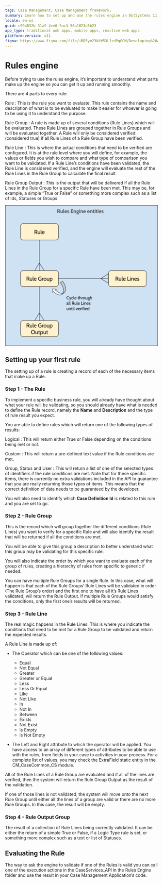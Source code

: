 ```yaml
---
tags: Case Management; Case Management framework;
summary: Learn how to set up and use the rules engine in OutSystems 11 (O11) to evaluate business rules effectively.
locale: en-us
guid: c994832b-31a9-4ee0-9ac3-96a1023d5b23
app_type: traditional web apps, mobile apps, reactive web apps
platform-version: o11
figma: https://www.figma.com/file/iBD5yo23NiW53L1zdPqGGM/Developing%20an%20Application?node-id=4376:1898
---
```


# Rules engine

Before trying to use the rules engine, it’s important to understand what parts make up the engine so you can get it up and running smoothly.

There are 4 parts to every rule:

Rule
:   This is the rule you want to evaluate. This rule contains the name and description of what is to be evaluated to make it easier for whoever is going to be using it to understand the purpose.

Rule Group
:   A rule is made up of several conditions (Rule Lines) which will be evaluated. These Rule Lines are grouped together in Rule Groups and will be evaluated together. A Rule will only be considered verified (considered true) if all Rule Lines of a Rule Group have been verified.

Rule Line
:   This is where the actual conditions that need to be verified are configured. It is at the rule level where you will define, for example, the values or fields you wish to compare and what type of comparison you want to be validated. If a Rule Line’s conditions have been validated, the Rule Line is considered verified, and the engine will evaluate the rest of the Rule Lines in the Rule Group to calculate the final result.

Rule Group Output
:   This is the output that will be delivered if all the Rule Lines in the Rule Group for a specific Rule have been met. This may be, for example, a simple “True or False” or something more complex such as a list of Ids, Statuses or Groups.

![Diagram illustrating the components of the rules engine including Rule, Rule Group, Rule Line, and Rule Group Output](images/rules-engine-diag.png "Rules Engine Diagram")

## Setting up your first rule

The setting up of a rule is creating a record of each of the necessary items that make up a Rule.

### Step 1 - The Rule

To implement a specific business rule, you will already have thought about what your rule will be validating, so you should already have what is needed to define the Rule record, namely the **Name** and **Description** and the type of rule result you expect.

You are able to define rules which will return one of the following types of results:

Logical
:   This will return either True or False depending on the conditions being met or not.

Custom
:   This will return a pre-defined text value if the Rule conditions are met.

Group, Status and User
:   This will return a list of one of the selected types of identifiers if the rule conditions are met. Note that for these specific items, there is currently no extra validations included in the API to guarantee that you are really returning those types of items. This means that the correct definition of data needs to be guaranteed by the developer.

You will also need to identify which **Case Definition Id** is related to this rule and you are set to go.

### Step 2 - Rule Group

This is the record which will group together the different conditions (Rule Lines) you want to verify for a specific Rule and will also identify the result that will be returned if all the conditions are met.

You will be able to give this group a description to better understand what this group may be validating for this specific rule.

You will also indicate the order by which you want to evaluate each of the group of rules, creating a hierarchy of rules from specific to generic if needed.

You can have multiple Rule Groups for a single Rule. In this case, what will happen is that each of the Rule Groups’ Rule Lines will be validated in order (The Rule Group’s order) and the first one to have all it’s Rule Lines validated, will return the Rule Output. If multiple Rule Groups would satisfy the conditions, only the first one’s results will be returned.

### Step 3 - Rule Line

The real magic happens in the Rule Lines. This is where you indicate the conditions that need to be met for a Rule Group to be validated and return the expected results.

A Rule Line is made up of:

* The Operator which can be one of the following values:
    * Equal
    * Not Equal
    * Greater
    * Greater or Equal
    * Less
    * Less Or Equal
    * Like
    * Not Like
    * In
    * Not In
    * Between
    * Exists
    * Not Exist
    * Is Empty
    * Is Not Empty

* The Left and Right attribute to which the operator will be applied. You have access to an array of different types of attributes to be able to use with the rules, from fields in your case to activities in your process. For a complete list of values, you may check the ExtraField static entity in the CM_CaseCommon_CS module.

All of the Rule Lines of a Rule Group are evaluated and if all of the lines are verified, then the system will return the Rule Group Output as the result of the validation.

If one of those lines is not validated, the system will move onto the next Rule Group until either all the lines of a group are valid or there are no more Rule Groups. In this case, the result will be empty.

### Step 4 - Rule Output Group

The result of a collection of Rule Lines being correctly validated. It can be either the return of a simple True or False, if a Logic Type rule is set, or something more complex such as a text or list of Statuses.

## Evaluating the Rule

The way to ask the engine to validate if one of the Rules is valid you can call one of the execution actions in the CaseServices_API in the Rules Engine folder and use the result in your Case Management Application’s code.
